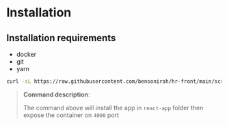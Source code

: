 # Installation
## Installation requirements
- docker
- git
- yarn

```bash
curl -sL https://raw.githubusercontent.com/bensonirah/hr-front/main/scripts/install.sh | bash -s -- react-app 4000
```

>**Command description**:
> 
> The command above will install the app in `react-app` folder then expose the container on `4000` port